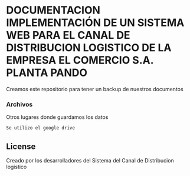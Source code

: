 # DOCUMENTACION IMPLEMENTACIÓN DE UN SISTEMA WEB PARA EL CANAL DE DISTRIBUCION LOGISTICO DE LA EMPRESA EL COMERCIO S.A. PLANTA PANDO

Creamos este repositorio para tener un backup de nuestros documentos

### Archivos

Otros lugares donde guardamos los datos

```sh
Se utilizo el google drive
```

License
----

Creado por los desarrolladores del Sistema del Canal de Distribucion logistico
